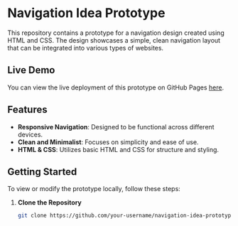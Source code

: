 # Navigation Idea Prototype

This repository contains a prototype for a navigation design created using HTML and CSS. The design showcases a simple, clean navigation layout that can be integrated into various types of websites.

## Live Demo

You can view the live deployment of this prototype on GitHub Pages [here](https://your-username.github.io/navigation-idea-prototype/).

## Features

- **Responsive Navigation**: Designed to be functional across different devices.
- **Clean and Minimalist**: Focuses on simplicity and ease of use.
- **HTML & CSS**: Utilizes basic HTML and CSS for structure and styling.

## Getting Started

To view or modify the prototype locally, follow these steps:

1. **Clone the Repository**

   ```bash
   git clone https://github.com/your-username/navigation-idea-prototype.git
